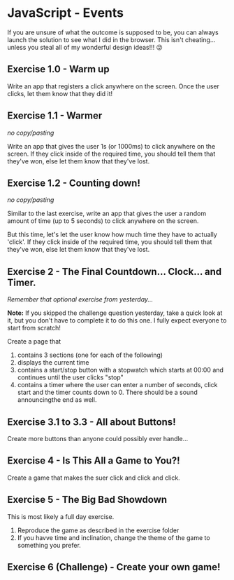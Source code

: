 # JavaScript - Events

If you are unsure of what the outcome is supposed to be, you can always launch the solution to see what I did in the browser. This isn't cheating... unless you steal all of my wonderful design ideas!!! 😜

## Exercise 1.0 - Warm up

Write an app that registers a click anywhere on the screen. Once the user clicks, let them know that they did it!

## Exercise 1.1 - Warmer

_no copy/pasting_

Write an app that gives the user 1s (or 1000ms) to click anywhere on the screen. If they click inside of the required time, you should tell them that they've won, else let them know that they've lost.

## Exercise 1.2 - Counting down!

_no copy/pasting_

Similar to the last exercise, write an app that gives the user a random amount of time (up to 5 seconds) to click anywhere on the screen.

But this time, let's let the user know how much time they have to actually 'click'. If they click inside of the required time, you should tell them that they've won, else let them know that they've lost.

## Exercise 2 - The Final Countdown... Clock... and Timer.

_Remember that optional exercise from yesterday..._

**Note:** If you skipped the challenge question yesterday, take a quick look at it, but you don't have to complete it to do this one. I fully expect everyone to start from scratch!

Create a page that

1. contains 3 sections (one for each of the following)
2. displays the current time
2. contains a start/stop button with a stopwatch which starts at 00:00 and continues until the user clicks "stop"
3. contains a timer where the user can enter a number of seconds, click start and the timer counts down to 0. There should be a sound announcingthe end as well.

## Exercise 3.1 to 3.3 - All about Buttons!

Create more buttons than anyone could possibly ever handle...

## Exercise 4 - Is This All a Game to You?!

Create a game that makes the suer click and click and click.

## Exercise 5 - The Big Bad Showdown

This is most likely a full day exercise.

1. Reproduce the game as described in the exercise folder
2. If you havve time and inclination, change the theme of the game to something you prefer.

## Exercise 6 (Challenge) - Create your own game!